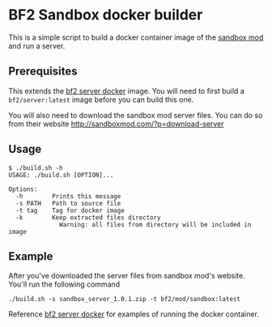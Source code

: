 # BF2 Sandbox docker builder

This is a simple script to build a docker container image of the
[sandbox mod](http://sandboxmod.com) and run a server.

## Prerequisites

This extends the [bf2 server docker](https://github.com/senclan/bf2-server-docker)
image. You will need to first build a `bf2/server:latest` image before you can
build this one.

You will also need to download the sandbox mod server files. You can do so from
their website http://sandboxmod.com/?p=download-server

## Usage

```
$ ./build.sh -h
USAGE: ./build.sh [OPTION]...

Options:
  -h        Prints this message
  -s PATH   Path to source file
  -t tag    Tag for docker image
  -k        Keep extracted files directory
              Warning: all files from directory will be included in image
```

## Example

After you've downloaded the server files from sandbox mod's website. You'll
run the following command

```
./build.sh -s sandbox_server_1.0.1.zip -t bf2/mod/sandbox:latest
```

Reference [bf2 server docker](https://github.com/senclan/bf2-server-docker) for
examples of running the docker container.

